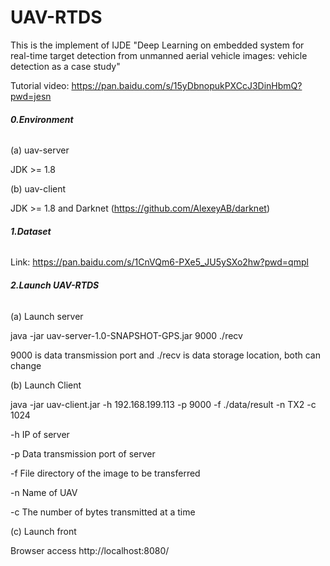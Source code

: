 # UAV-RTDS
This is the implement of IJDE "Deep Learning on embedded system for real-time target detection from unmanned aerial vehicle images: vehicle detection as a case study"

Tutorial video: https://pan.baidu.com/s/15yDbnopukPXCcJ3DinHbmQ?pwd=jesn 


###### **0.Environment**

(a) uav-server

JDK >= 1.8 

(b) uav-client

JDK >= 1.8 and Darknet (https://github.com/AlexeyAB/darknet)

###### **1.Dataset**

Link: https://pan.baidu.com/s/1CnVQm6-PXe5_JU5ySXo2hw?pwd=qmpl

###### **2.Launch UAV-RTDS**

(a) Launch server

java -jar uav-server-1.0-SNAPSHOT-GPS.jar 9000 ./recv 

9000 is data transmission port and ./recv is data storage location, both can change

(b) Launch Client

java -jar uav-client.jar -h 192.168.199.113 -p 9000 -f ./data/result -n TX2 -c 1024

-h IP of server

-p Data transmission port of server

-f File directory of the image to be transferred

-n Name of UAV

-c The number of bytes transmitted at a time

(c) Launch front

Browser access http://localhost:8080/
